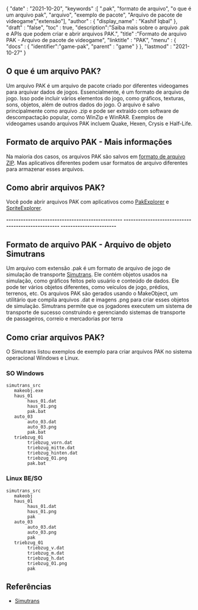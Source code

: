 {
  "date" : "2021-10-20",
  "keywords" :[ ".pak", "formato de arquivo", "o que é um arquivo pak", "arquivo", "exemplo de pacote", "Arquivo de pacote de videogame","extensão"],
  "author" : {
    "display_name" : "Kashif Iqbal"
},
  "draft" : "false",
  "toc" : true,
  "description":"Saiba mais sobre o arquivo .pak e APIs que podem criar e abrir arquivos PAK.",
  "title" :"Formato de arquivo PAK - Arquivo de pacote de videogame",
  "linktitle" : "PAK",
  "menu" : {
    "docs" : {
      "identifier":"game-pak",
      "parent" : "game"
}
},
  "lastmod" : "2021-10-27"
}

## O que é um arquivo PAK?

Um arquivo PAK é um arquivo de pacote criado por diferentes videogames para arquivar dados de jogos. Essencialmente, é um formato de arquivo de jogo. Isso pode incluir vários elementos do jogo, como gráficos, texturas, sons, objetos, além de outros dados do jogo. O arquivo é salvo principalmente como arquivo .zip e pode ser extraído com software de descompactação popular, como WinZip e WinRAR. Exemplos de videogames usando arquivos PAK incluem Quake, Hexen, Crysis e Half-Life.

## Formato de arquivo PAK - Mais informações

Na maioria dos casos, os arquivos PAK são salvos em [formato de arquivo ZIP](/pt/compression/zip/). Mas aplicativos diferentes podem usar formatos de arquivo diferentes para armazenar esses arquivos.


## Como abrir arquivos PAK?

Você pode abrir arquivos PAK com aplicativos como [PakExplorer](https://www.quaketerminus.com/tools.shtml) e [SpriteExplorer](http://www.slackiller.com/hlprograms.htm).

**------------------------------------------------ -------------------------------------------------- -----------------------**

## Formato de arquivo PAK - Arquivo de objeto Simutrans

Um arquivo com extensão .pak é um formato de arquivo de jogo de simulação de transporte [Simutrans](https://www.simutrans.com/en/). Ele contém objetos usados na simulação, como gráficos feitos pelo usuário e conteúdo de dados. Ele pode ter vários objetos diferentes, como veículos de jogo, prédios, terrenos, etc. Os arquivos PAK são gerados usando o MakeObject, um utilitário que compila arquivos .dat e imagens .png para criar esses objetos de simulação. Simutrans permite que os jogadores executem um sistema de transporte de sucesso construindo e gerenciando sistemas de transporte de passageiros, correio e mercadorias por terra

## Como criar arquivos PAK?

O Simutrans listou exemplos de exemplo para criar arquivos PAK no sistema operacional Windows e Linux.

### SO Windows

```
simutrans_src
   makeobj.exe
   haus_01
        haus_01.dat
        haus_01.png
        pak.bat
   auto_03
        auto_03.dat
        auto_03.png
        pak.bat
   triebzug_01
        triebzug_vorn.dat
        triebzug_mitte.dat
        triebzug_hinten.dat
        triebzug_01.png
        pak.bat
```
### Linux BE/SO

```
simutrans_src
   makeobj
   haus_01
        haus_01.dat
        haus_01.png
        pak
   auto_03
        auto_03.dat
        auto_03.png
        pak
   triebzug_01
        triebzug_v.dat
        triebzug_m.dat
        triebzug_h.dat
        triebzug_01.png
        pak
```

## Referências

* [Simutrans](https://en.wikipedia.org/wiki/Simutrans)